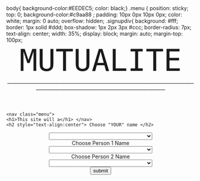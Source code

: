 
<html>

<head>
	body{
		background-color:#EEDEC5;
		color: black;}
 .menu {
            position: sticky;
            top: 0;
            background-color:#c9aa88 ;
            padding: 10px 0px 10px 0px;
            color: white;
            margin: 0 auto;
            overflow: hidden;
.signupdiv{
    background: #fff;
    border: 1px solid #ddd;
    box-shadow: 1px 2px 3px #ccc;
    border-radius: 7px;
    text-align: center;
    width: 35%;
    display: block;
    margin: auto;
    margin-top: 100px;
</style>
</head>

<body>
	<header>
		<div style= "text-align:center; font-size:80px; font-family:monospace;" >MUTUALITE</div>
		<div>____________________________________________________________________________________________________________________________________</div>
	</header>

	<nav class="menu"> 
	<h1>This site will a</h1> </nav>
	<h2 style="text-align:center"> Choose "YOUR" name </h2> 

<form style="text-align: center"> 
	<select id="U_name">
		<option value=""></option>
<option value="">YUV VERDIA</option>
<option value="">PIYUSH TAGORE</option>
<option value="">MD UMAIR ALAM</option>
<option value="">PARAG JAGARWAR</option>
<option value="">SEJAL RATHORE</option>
<option value="">PRATHAM CHUGH</option>
<option value="">JAYESH RAJILWAD</option>
<option value="">SARANG NARENDRA MENDHE</option>
<option value="">TIPU NUNIA</option>
<option value="">VAISHNAVI RAI</option>
<option value="">MEET BHASKAR PATIL</option>
<option value="">PALLAV DEEPAK KAMAD</option>
<option value="">LAKSHITA GUPTA</option>
<option value="">HARSHVI KANWATIYA</option>
<option value="">AASAF KHAN</option>
<option value="">ARYAN CHOUDHARY</option>
<option value="">NIKITA DHINGRA</option>
<option value="">SAGAR YADAV</option>
<option value="">RIYA AGARWAL</option>
<option value="">SUYASH MALAV</option>
<option value="">SAHITYA RANKAWAT</option>
<option value="">ARNAV JAIN</option>
<option value="">AYAN GOSWAMI</option>
<option value="">AGRAWAL ANAV NIRMAL</option>
<option value="">MANOGYA SINGH SURYANSH</option>
<option value="">BASIREDDYGARI HASIKA</option>
<option value="">KOLLIPARA GOPALA KRISHNA PARTHIV</option>
<option value="">PALLI AMRIT RAO</option>
<option value="">HARSH RAJ SINGH</option>
<option value="">ISHITA JAIN</option>
<option value="">RITIK BHATT</option>
<option value="">VIDEEP EKBOTE</option>
<option value="">ANURAG</option>
<option value="">ANKIT SINGH</option>
<option value="">KARTIK MITTAL</option>
<option value="">RAHUL</option>
<option value="">AAKRITI HARIT</option>
<option value="">RAHUL KUMAR</option>
<option value="">VISHAKA SINGH</option>
<option value="">MAYANK GOEL</option>
<option value="">VIVSWAN SAVYASACHI</option>
<option value="">POWAR VAIBHAVI SUHAS</option>
<option value="">VIJAY BALAJI NARASIMMA BHARATHI</option>
<option value="">HARDIK AGARWAL</option>
<option value="">YASHWARDHAN SINGH</option>
<option value="">ARPIT KUMAR</option>
<option value="">RISHIT SRIVASTAVA</option>
<option value="">GOPAL SARAN</option>
<option value="">ANUBHAV AVINASH SINGH</option>
<option value="">ADITI DILIP BAGEWADI</option>
<option value="">KALIVETI BINDHU</option>
<option value="">SHLOK TRIPATHI</option>
<option value="">ARUN PATEL</option>
<option value="">AYAAN ALAM</option>
<option value="">ASHUTOSH</option>
<option value="">ABHITANSHU RAY</option>
<option value="">JATIN KAUSHIK</option>
<option value="">SHIVAM KUMAR</option>
<option value="">ARYAMAN SINGH BHATI</option>
<option value="">RISHABH KUMAR</option>
<option value="">NAKUL RAGHUWANSHI</option>
<option value="">ANIMESH   HOTA</option>

</select>





<div style="text-align:center"> Choose Person 1 Name </div>  
<select id="T_name">
<option value=""></option>
<option value="">YUV VERDIA</option>
<option value="">PIYUSH TAGORE</option>
<option value="">MD UMAIR ALAM</option>
<option value="">PARAG JAGARWAR</option>
<option value="">SEJAL RATHORE</option>
<option value="">PRATHAM CHUGH</option>
<option value="">JAYESH RAJILWAD</option>
<option value="">SARANG NARENDRA MENDHE</option>
<option value="">TIPU NUNIA</option>
<option value="">VAISHNAVI RAI</option>
<option value="">MEET BHASKAR PATIL</option>
<option value="">PALLAV DEEPAK KAMAD</option>
<option value="">LAKSHITA GUPTA</option>
<option value="">HARSHVI KANWATIYA</option>
<option value="">AASAF KHAN</option>
<option value="">ARYAN CHOUDHARY</option>
<option value="">NIKITA DHINGRA</option>
<option value="">SAGAR YADAV</option>
<option value="">RIYA AGARWAL</option>
<option value="">SUYASH MALAV</option>
<option value="">SAHITYA RANKAWAT</option>
<option value="">ARNAV JAIN</option>
<option value="">AYAN GOSWAMI</option>
<option value="">AGRAWAL ANAV NIRMAL</option>
<option value="">MANOGYA SINGH SURYANSH</option>
<option value="">BASIREDDYGARI HASIKA</option>
<option value="">KOLLIPARA GOPALA KRISHNA PARTHIV</option>
<option value="">PALLI AMRIT RAO</option>
<option value="">HARSH RAJ SINGH</option>
<option value="">ISHITA JAIN</option>
<option value="">RITIK BHATT</option>
<option value="">VIDEEP EKBOTE</option>
<option value="">ANURAG</option>
<option value="">ANKIT SINGH</option>
<option value="">KARTIK MITTAL</option>
<option value="">RAHUL</option>
<option value="">AAKRITI HARIT</option>
<option value="">RAHUL KUMAR</option>
<option value="">VISHAKA SINGH</option>
<option value="">MAYANK GOEL</option>
<option value="">VIVSWAN SAVYASACHI</option>
<option value="">POWAR VAIBHAVI SUHAS</option>
<option value="">VIJAY BALAJI NARASIMMA BHARATHI</option>
<option value="">HARDIK AGARWAL</option>
<option value="">YASHWARDHAN SINGH</option>
<option value="">ARPIT KUMAR</option>
<option value="">RISHIT SRIVASTAVA</option>
<option value="">GOPAL SARAN</option>
<option value="">ANUBHAV AVINASH SINGH</option>
<option value="">ADITI DILIP BAGEWADI</option>
<option value="">KALIVETI BINDHU</option>
<option value="">SHLOK TRIPATHI</option>
<option value="">ARUN PATEL</option>
<option value="">AYAAN ALAM</option>
<option value="">ASHUTOSH</option>
<option value="">ABHITANSHU RAY</option>
<option value="">JATIN KAUSHIK</option>
<option value="">SHIVAM KUMAR</option>
<option value="">ARYAMAN SINGH BHATI</option>
<option value="">RISHABH KUMAR</option>
<option value="">NAKUL RAGHUWANSHI</option>
<option value="">ANIMESH   HOTA</option>
</select>


<div style="text-align:center"> Choose Person 2 Name </div>  
<select id="T_name">
<option value=""></option>
<option value="">YUV VERDIA</option>
<option value="">PIYUSH TAGORE</option>
<option value="">MD UMAIR ALAM</option>
<option value="">PARAG JAGARWAR</option>
<option value="">SEJAL RATHORE</option>
<option value="">PRATHAM CHUGH</option>
<option value="">JAYESH RAJILWAD</option>
<option value="">SARANG NARENDRA MENDHE</option>
<option value="">TIPU NUNIA</option>
<option value="">VAISHNAVI RAI</option>
<option value="">MEET BHASKAR PATIL</option>
<option value="">PALLAV DEEPAK KAMAD</option>
<option value="">LAKSHITA GUPTA</option>
<option value="">HARSHVI KANWATIYA</option>
<option value="">AASAF KHAN</option>
<option value="">ARYAN CHOUDHARY</option>
<option value="">NIKITA DHINGRA</option>
<option value="">SAGAR YADAV</option>
<option value="">RIYA AGARWAL</option>
<option value="">SUYASH MALAV</option>
<option value="">SAHITYA RANKAWAT</option>
<option value="">ARNAV JAIN</option>
<option value="">AYAN GOSWAMI</option>
<option value="">AGRAWAL ANAV NIRMAL</option>
<option value="">MANOGYA SINGH SURYANSH</option>
<option value="">BASIREDDYGARI HASIKA</option>
<option value="">KOLLIPARA GOPALA KRISHNA PARTHIV</option>
<option value="">PALLI AMRIT RAO</option>
<option value="">HARSH RAJ SINGH</option>
<option value="">ISHITA JAIN</option>
<option value="">RITIK BHATT</option>
<option value="">VIDEEP EKBOTE</option>
<option value="">ANURAG</option>
<option value="">ANKIT SINGH</option>
<option value="">KARTIK MITTAL</option>
<option value="">RAHUL</option>
<option value="">AAKRITI HARIT</option>
<option value="">RAHUL KUMAR</option>
<option value="">VISHAKA SINGH</option>
<option value="">MAYANK GOEL</option>
<option value="">VIVSWAN SAVYASACHI</option>
<option value="">POWAR VAIBHAVI SUHAS</option>
<option value="">VIJAY BALAJI NARASIMMA BHARATHI</option>
<option value="">HARDIK AGARWAL</option>
<option value="">YASHWARDHAN SINGH</option>
<option value="">ARPIT KUMAR</option>
<option value="">RISHIT SRIVASTAVA</option>
<option value="">GOPAL SARAN</option>
<option value="">ANUBHAV AVINASH SINGH</option>
<option value="">ADITI DILIP BAGEWADI</option>
<option value="">KALIVETI BINDHU</option>
<option value="">SHLOK TRIPATHI</option>
<option value="">ARUN PATEL</option>
<option value="">AYAAN ALAM</option>
<option value="">ASHUTOSH</option>
<option value="">ABHITANSHU RAY</option>
<option value="">JATIN KAUSHIK</option>
<option value="">SHIVAM KUMAR</option>
<option value="">ARYAMAN SINGH BHATI</option>
<option value="">RISHABH KUMAR</option>
<option value="">NAKUL RAGHUWANSHI</option>
<option value="">ANIMESH   HOTA</option>
</select>
</br>
<button type="submit"> 
        submit
    </button> 
